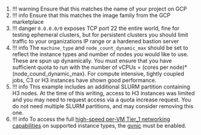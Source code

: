 1. !!! warning
       Ensure that this matches the name of your project on GCP
2. !!! info
       Ensure that this matches the image family from the GCP marketplace
3. !!! danger
       `0.0.0.0/0` exposes TCP port 22 the entire world, fine for testing ephemeral clusters,
       but for persistent clusters you should limit traffic to your organizations IP range or
       a hardened bastion server
4. !!! info
       The `machine_type` and `node_count_dynamic_max` should be set to reflect the instance
       types and number of nodes you would like to use. These are spun up dynamically. You
       must ensure that you have sufficient quota to run with the number of vCPUs = (cores
       per node)*(node_cound_dynamic_max). For compute intensive, tightly coupled jobs, C3
       or H3 instances have shown good performance.
5. !!! info
       This example includes an additional SLURM partition containing H3 nodes. At the time
       of this writing, access to H3 instances was limited and you may need to request access
       via a quota increase request. You do not need multiple SLURM partitions, and may
       consider removing this one.
6. !!! info
       To access the full [high-speed per-VM Tier_1 networking capabilities][Tier_1 networking] on supported instance types, the
       [gvnic] must be enabled.

[TIer_1 networking]: https://cloud.google.com/compute/docs/networking/configure-vm-with-high-bandwidth-configuration
[gvnic]: https://cloud.google.com/compute/docs/networking/using-gvnic
